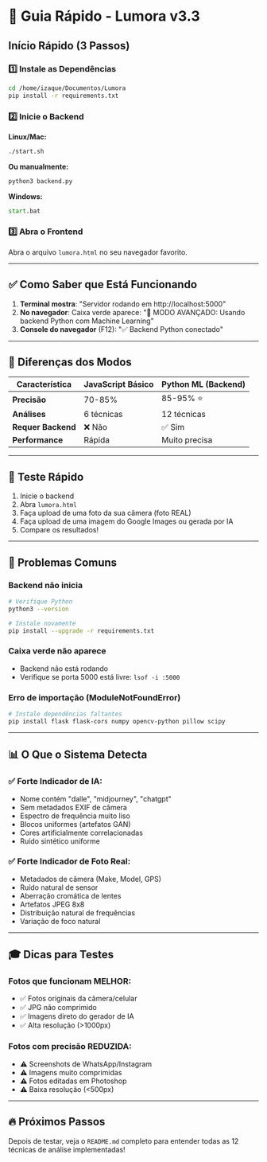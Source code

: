 # 🚀 Guia Rápido - Lumora v3.3

## Início Rápido (3 Passos)

### 1️⃣ Instale as Dependências

```bash
cd /home/izaque/Documentos/Lumora
pip install -r requirements.txt
```

### 2️⃣ Inicie o Backend

**Linux/Mac:**
```bash
./start.sh
```

**Ou manualmente:**
```bash
python3 backend.py
```

**Windows:**
```cmd
start.bat
```

### 3️⃣ Abra o Frontend

Abra o arquivo `lumora.html` no seu navegador favorito.

---

## ✅ Como Saber que Está Funcionando

1. **Terminal mostra**: "Servidor rodando em http://localhost:5000"
2. **No navegador**: Caixa verde aparece: "🚀 MODO AVANÇADO: Usando backend Python com Machine Learning"
3. **Console do navegador** (F12): "✅ Backend Python conectado"

---

## 🎯 Diferenças dos Modos

| Característica | JavaScript Básico | Python ML (Backend) |
|----------------|-------------------|---------------------|
| **Precisão** | 70-85% | 85-95% ⭐ |
| **Análises** | 6 técnicas | 12 técnicas |
| **Requer Backend** | ❌ Não | ✅ Sim |
| **Performance** | Rápida | Muito precisa |

---

## 🧪 Teste Rápido

1. Inicie o backend
2. Abra `lumora.html`
3. Faça upload de uma foto da sua câmera (foto REAL)
4. Faça upload de uma imagem do Google Images ou gerada por IA
5. Compare os resultados!

---

## 🐛 Problemas Comuns

### Backend não inicia
```bash
# Verifique Python
python3 --version

# Instale novamente
pip install --upgrade -r requirements.txt
```

### Caixa verde não aparece
- Backend não está rodando
- Verifique se porta 5000 está livre: `lsof -i :5000`

### Erro de importação (ModuleNotFoundError)
```bash
# Instale dependências faltantes
pip install flask flask-cors numpy opencv-python pillow scipy
```

---

## 📊 O Que o Sistema Detecta

### ✅ Forte Indicador de IA:
- Nome contém "dalle", "midjourney", "chatgpt"
- Sem metadados EXIF de câmera
- Espectro de frequência muito liso
- Blocos uniformes (artefatos GAN)
- Cores artificialmente correlacionadas
- Ruído sintético uniforme

### ✅ Forte Indicador de Foto Real:
- Metadados de câmera (Make, Model, GPS)
- Ruído natural de sensor
- Aberração cromática de lentes
- Artefatos JPEG 8x8
- Distribuição natural de frequências
- Variação de foco natural

---

## 🎓 Dicas para Testes

### Fotos que funcionam MELHOR:
- ✅ Fotos originais da câmera/celular
- ✅ JPG não comprimido
- ✅ Imagens direto do gerador de IA
- ✅ Alta resolução (>1000px)

### Fotos com precisão REDUZIDA:
- ⚠️ Screenshots de WhatsApp/Instagram
- ⚠️ Imagens muito comprimidas
- ⚠️ Fotos editadas em Photoshop
- ⚠️ Baixa resolução (<500px)

---

## 🔥 Próximos Passos

Depois de testar, veja o `README.md` completo para entender todas as 12 técnicas de análise implementadas!
